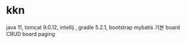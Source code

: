 # kkn
java 11,
tomcat 9.0.12,
intellij ,
gradle 5.2.1,
bootstrap
mybatis
기본 board CRUD
board paging
